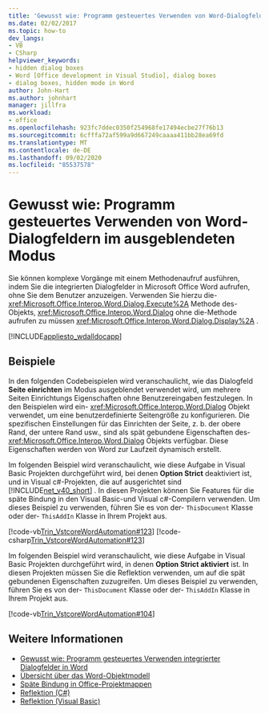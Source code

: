 ```yaml
---
title: 'Gewusst wie: Programm gesteuertes Verwenden von Word-Dialogfeldern im ausgeblendeten Modus'
ms.date: 02/02/2017
ms.topic: how-to
dev_langs:
- VB
- CSharp
helpviewer_keywords:
- hidden dialog boxes
- Word [Office development in Visual Studio], dialog boxes
- dialog boxes, hidden mode in Word
author: John-Hart
ms.author: johnhart
manager: jillfra
ms.workload:
- office
ms.openlocfilehash: 923fc7ddec0350f254968fe17494ecbe27f76b13
ms.sourcegitcommit: 6cfffa72af599a9d667249caaaa411bb28ea69fd
ms.translationtype: MT
ms.contentlocale: de-DE
ms.lasthandoff: 09/02/2020
ms.locfileid: "85537578"
---
```

# <a name="how-to-programmatically-use-word-dialog-boxes-in-hidden-mode"></a>Gewusst wie: Programm gesteuertes Verwenden von Word-Dialogfeldern im ausgeblendeten Modus
  Sie können komplexe Vorgänge mit einem Methodenaufruf ausführen, indem Sie die integrierten Dialogfelder in Microsoft Office Word aufrufen, ohne Sie dem Benutzer anzuzeigen. Verwenden Sie hierzu die- <xref:Microsoft.Office.Interop.Word.Dialog.Execute%2A> Methode des-Objekts, <xref:Microsoft.Office.Interop.Word.Dialog> ohne die-Methode aufrufen zu müssen <xref:Microsoft.Office.Interop.Word.Dialog.Display%2A> .

 [!INCLUDE[appliesto_wdalldocapp](../vsto/includes/appliesto-wdalldocapp-md.md)]

## <a name="examples"></a>Beispiele
 In den folgenden Codebeispielen wird veranschaulicht, wie das Dialogfeld **Seite einrichten** im Modus ausgeblendet verwendet wird, um mehrere Seiten Einrichtungs Eigenschaften ohne Benutzereingaben festzulegen. In den Beispielen wird ein- <xref:Microsoft.Office.Interop.Word.Dialog> Objekt verwendet, um eine benutzerdefinierte Seitengröße zu konfigurieren. Die spezifischen Einstellungen für das Einrichten der Seite, z. b. der obere Rand, der untere Rand usw., sind als spät gebundene Eigenschaften des- <xref:Microsoft.Office.Interop.Word.Dialog> Objekts verfügbar. Diese Eigenschaften werden von Word zur Laufzeit dynamisch erstellt.

 Im folgenden Beispiel wird veranschaulicht, wie diese Aufgabe in Visual Basic Projekten durchgeführt wird, bei denen **Option Strict** deaktiviert ist, und in Visual c#-Projekten, die auf ausgerichtet sind [!INCLUDE[net_v40_short](../sharepoint/includes/net-v40-short-md.md)] . In diesen Projekten können Sie Features für die späte Bindung in den Visual Basic-und Visual c#-Compilern verwenden. Um dieses Beispiel zu verwenden, führen Sie es von der- `ThisDocument` Klasse oder der- `ThisAddIn` Klasse in Ihrem Projekt aus.

 [!code-vb[Trin_VstcoreWordAutomation#123](../vsto/codesnippet/VisualBasic/Trin_VstcoreWordAutomationVB/ThisDocument.vb#123)]
 [!code-csharp[Trin_VstcoreWordAutomation#123](../vsto/codesnippet/CSharp/Trin_VstcoreWordAutomationCS/ThisDocument.cs#123)]

 Im folgenden Beispiel wird veranschaulicht, wie diese Aufgabe in Visual Basic Projekten durchgeführt wird, in denen **Option Strict aktiviert** ist. In diesen Projekten müssen Sie die Reflektion verwenden, um auf die spät gebundenen Eigenschaften zuzugreifen. Um dieses Beispiel zu verwenden, führen Sie es von der- `ThisDocument` Klasse oder der- `ThisAddIn` Klasse in Ihrem Projekt aus.

 [!code-vb[Trin_VstcoreWordAutomation#104](../vsto/codesnippet/VisualBasic/Trin_VstcoreWordAutomationVB/ThisDocument.vb#104)]

## <a name="see-also"></a>Weitere Informationen
- [Gewusst wie: Programm gesteuertes Verwenden integrierter Dialogfelder in Word](../vsto/how-to-programmatically-use-built-in-dialog-boxes-in-word.md)
- [Übersicht über das Word-Objektmodell](../vsto/word-object-model-overview.md)
- [Späte Bindung in Office-Projektmappen](../vsto/late-binding-in-office-solutions.md)
- [Reflektion (C#)](/dotnet/csharp/programming-guide/concepts/reflection)
- [Reflektion (Visual Basic)](/dotnet/visual-basic/programming-guide/concepts/reflection)
